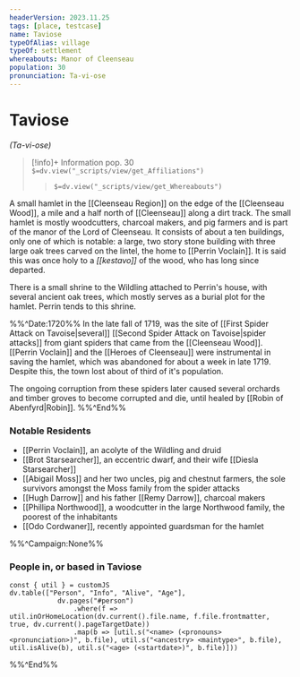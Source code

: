 ```yaml
---
headerVersion: 2023.11.25
tags: [place, testcase]
name: Taviose
typeOfAlias: village
typeOf: settlement
whereabouts: Manor of Cleenseau
population: 30
pronunciation: Ta-vi-ose
---
```

# Taviose
*(Ta-vi-ose)*
>[!info]+ Information
> pop. 30
> `$=dv.view("_scripts/view/get_Affiliations")`
>> `$=dv.view("_scripts/view/get_Whereabouts")`

A small hamlet in the [[Cleenseau Region]] on the edge of the [[Cleenseau Wood]], a mile and a half north of [[Cleenseau]] along a dirt track. The small hamlet is mostly woodcutters, charcoal makers, and pig farmers and is part of the manor of the Lord of Cleenseau. It consists of about a ten buildings, only one of which is notable: a large, two story stone building with three large oak trees carved on the lintel, the home to [[Perrin Voclain]].  It is said this was once holy to a *[[kestavo]]* of the wood, who has long since departed.

There is a small shrine to the Wildling attached to Perrin's house, with several ancient oak trees, which mostly serves as a burial plot for the hamlet. Perrin tends to this shrine.

%%^Date:1720%%
In the late fall of 1719, was the site of [[First Spider Attack on Tavoise|several]] [[Second Spider Attack on Tavoise|spider attacks]] from giant spiders that came from the [[Cleenseau Wood]]. [[Perrin Voclain]] and the [[Heroes of Cleenseau]] were instrumental in saving the hamlet, which was abandoned for about a week in late 1719. Despite this, the town lost about of third of it's population. 

The ongoing corruption from these spiders later caused several orchards and timber groves to become corrupted and die, until healed by [[Robin of Abenfyrd|Robin]].
%%^End%%
### Notable Residents
* [[Perrin Voclain]], an acolyte of the Wildling and druid
* [[Brot Starsearcher]], an eccentric dwarf, and their wife [[Diesla Starsearcher]]
* [[Abigail Moss]] and her two uncles, pig and chestnut farmers, the sole survivors amongst the Moss family from the spider attacks
* [[Hugh Darrow]] and his father [[Remy Darrow]], charcoal makers
* [[Phillipa Northwood]], a woodcutter in the large Northwood family, the poorest of the inhabitants
* [[Odo Cordwaner]], recently appointed guardsman for the hamlet

%%^Campaign:None%%
### People in, or based in Taviose
```dataviewjs
const { util } = customJS
dv.table(["Person", "Info", "Alive", "Age"], 
			dv.pages("#person")
				.where(f => util.inOrHomeLocation(dv.current().file.name, f.file.frontmatter, true, dv.current().pageTargetDate))				
				.map(b => [util.s("<name> (<pronouns> <pronunciation>)", b.file), util.s("<ancestry> <maintype>", b.file),  util.isAlive(b), util.s("<age> (<startdate>)", b.file)]))
```
%%^End%%